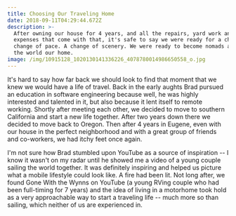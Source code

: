```yaml
---
title: Choosing Our Traveling Home
date: 2018-09-11T04:29:44.672Z
description: >-
  After owning our house for 4 years, and all the repairs, yard work and
  expenses that come with that, it's safe to say we were ready for a change. A
  change of pace. A change of scenery. We were ready to become nomads and call
  the world our home.
image: /img/10915128_1020130141336226_4078780014986650558_o.jpg
---
```

It's hard to say how far back we should look to find that moment that we knew we would have a life of travel. Back in the early aughts Brad pursued an education in software engineering because well, he was highly interested and talented in it, but also because it lent itself to remote working. Shortly after meeting each other, we decided to move to southern California and start a new life together. After two years down there we decided to move back to Oregon. Then after 4 years in Eugene, even with our house in the perfect neighborhood and with a great group of friends and co-workers, we had itchy feet once again.

I'm not sure how Brad stumbled upon YouTube as a source of inspiration -- I know it wasn't on my radar until he showed me a video of a young couple sailing the world together. It was definitely inspiring and helped us picture what a mobile lifestyle could look like. A fire had been lit. Not long after, we found Gone With the Wynns on YouTube (a young RVing couple who had been full-timing for 7 years) and the idea of living in a motorhome took hold as a very approachable way to start a traveling life -- much more so than sailing, which neither of us are experienced in.
